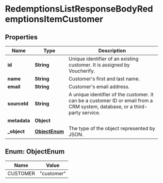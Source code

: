 

# RedemptionsListResponseBodyRedemptionsItemCustomer


## Properties

| Name | Type | Description |
|------------ | ------------- | ------------- |
|**id** | **String** | Unique identifier of an existing customer. It is assigned by Voucherify. |
|**name** | **String** | Customer&#39;s first and last name. |
|**email** | **String** | Customer&#39;s email address. |
|**sourceId** | **String** | A unique identifier of the customer. It can be a customer ID or email from a CRM system, database, or a third-party service. |
|**metadata** | **Object** |  |
|**_object** | [**ObjectEnum**](#ObjectEnum) | The type of the object represented by JSON. |



## Enum: ObjectEnum

| Name | Value |
|---- | -----|
| CUSTOMER | &quot;customer&quot; |



